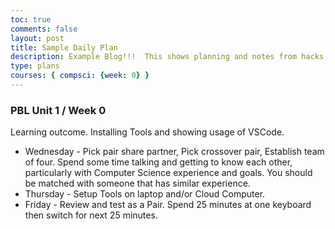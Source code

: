 ```yaml
---
toc: true
comments: false
layout: post
title: Sample Daily Plan 
description: Example Blog!!!  This shows planning and notes from hacks.
type: plans
courses: { compsci: {week: 0} }
---
```


### PBL Unit 1 / Week 0
Learning outcome.  Installing Tools and showing usage of VSCode.
- Wednesday - Pick pair share partner, Pick crossover pair, Establish team of four.  Spend some time talking and getting to know each other, particularly with Computer Science experience and goals.  You should be matched with someone that has similar experience.
- Thursday - Setup Tools on laptop and/or Cloud Computer.
- Friday - Review and test as a Pair. Spend 25 minutes at one keyboard then switch for next 25 minutes.

